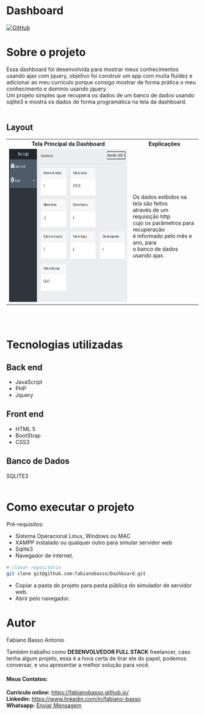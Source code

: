 # Dashboard
[![GitHub](https://img.shields.io/github/license/fabianobasso/Jogo_De_Xadrez)](https://github.com/fabianobasso/Dashboard/blob/master/LICENSE) 

# Sobre o projeto
Essa dashboard foi desenvolvida para mostrar meus conhecimentos usando ajax com jquery, objetivo foi construir um app com muita fluidez e adicionar ao meu currículo porque consigo mostrar de forma prática o meu conhecimento e domínio usando jquery.
<br>
Um projeto simples que recupera os dados de um banco de dados usando sqlite3 e mostra os dados de forma programática na tela da dashboard.
<br>
<br>

## Layout 

<table>
    <tr>
        <th>Tela Principal da Dashboard</th>
        <th>Explicações</th>
    </tr>
    <tr>
        <td><img src="https://github.com/fabianobasso/assets/blob/master/img/Dashboard/dashboard.png" widht="400" height="400"></td>
        <td>Os dados exibidos na tela são feitos<br> através de um requisição http<br> cujo os parâmetros para recuperação <br>é informado pelo mês e ano, para<br> o banco de dados usando ajax. </td>
    </tr>
</table>
<br>
<br>

# Tecnologias utilizadas

## Back end
- JavaScript
- PHP
- Jquery
## Front end
- HTML 5
- BootStrap
- CSS3
## Banco de Dados
SQLITE3
<br>
<br>

# Como executar o projeto

Pré-requisitos: 
- Sistema Operacional Linux, Windows ou MAC
- XAMPP instalado ou qualquer outro para simular servidor web
- Sqlite3
- Navegador de internet. 

```bash
# clonar repositório
git clone git@github.com:fabianobasso/Dashboard.git
```
- Copiar a pasta do projeto para pasta pública do simulador de servidor web.
- Abrir pelo navegador.


# Autor

Fabiano Basso Antonio

Também trabalho como **DESENVOLVEDOR FULL STACK** freelancer, caso tenha algum projeto, essa é a hora certa de tirar ele do papel, podemos conversar, e vou apresentar a melhor solução para você.

#### Meus Contatos:
**Currículo online:** https://fabianobasso.github.io/
<br>
**Linkedin:** https://www.linkedin.com/in/fabiano-basso
<br>
**Whatsapp:** [Enviar Mensagem](https://api.whatsapp.com/send?phone=5519999979098)


